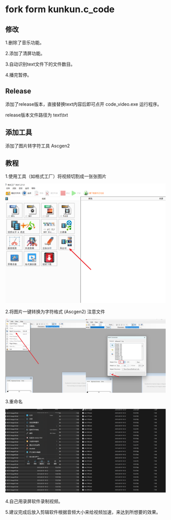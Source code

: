 # fork form kunkun.c_code

## 修改

1.删除了音乐功能。

2.添加了清屏功能。

3.自动识别text文件下的文件数目。

4.播完暂停。

## Release

添加了release版本，直接替换text内容后即可点开 code_video.exe 运行程序。

release版本文件路径为  text\\txt

## 添加工具

添加了图片转字符工具  Ascgen2

 ## 教程

1.使用工具（如格式工厂）将视频切割成一张张图片

![将视频切割成一张张图片](Snipaste_2025-08-30_19-17-39.png)

2.将图片一键转换为字符格式 (Ascgen2) 注意文件

![将图片一键转换为字符格式](Snipaste_2025-08-30_19-21-09.png)

3.重命名

![一键重命名](Snipaste_2025-08-30_19-22-50.png)

4.自己用录屏软件录制视频。

5.建议完成后放入剪辑软件根据音频大小来给视频加速，来达到所想要的效果。
